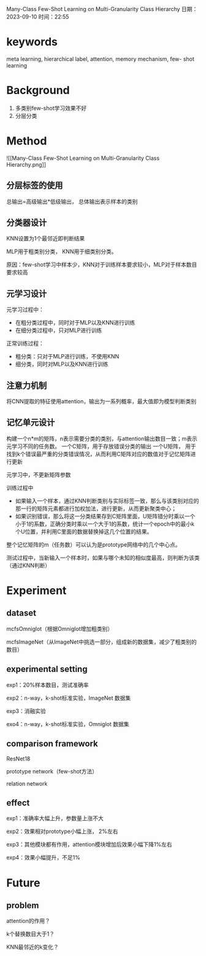  Many-Class Few-Shot Learning on Multi-Granularity Class Hierarchy
日期：2023-09-10  时间：22:55

# keywords

meta learning, hierarchical label, attention, memory mechanism, few- shot learning

# Background

1. 多类别few-shot学习效果不好
2. 分层分类

# Method

![[Many-Class Few-Shot Learning on Multi-Granularity Class Hierarchy.png]]

## 分层标签的使用

总输出=高级输出\*低级输出， 总体输出表示样本的类别

## 分类器设计

KNN设置为1个最邻近即判断结果

MLP用于粗类别分类， KNN用于细类别分类。

原因：few-shot学习中样本少，KNN对于训练样本要求较小，MLP对于样本数目要求较高

## 元学习设计

元学习过程中：
- 在粗分类过程中，同时对于MLP以及KNN进行训练
- 在细分类过程中，只对MLP进行训练

正常训练过程：
- 粗分类：只对于MLP进行训练，不使用KNN
- 细分类，同时对MLP以及KNN进行训练

## 注意力机制

将CNN提取的特征使用attention，输出为一系列概率，最大值即为模型判断类别

## 记忆单元设计

构建一个n\*m的矩阵，n表示需要分类的类别，与attention输出数目一致；m表示元学习不同的任务数。
一个C矩阵，用于存放错误分类的输出
一个U矩阵， 用于找到k个错误最严重的分类错误情况，从而利用C矩阵对应的数值对于记忆矩阵进行更新

元学习中，不更新矩阵参数

训练过程中
- 如果输入一个样本，通过KNN判断类别与实际标签一致，那么与该类别对应的那一行的矩阵元素都进行加权加法，进行更新，从而更新聚类中心；
- 如果识别错误，那么将这一分类结果存到C矩阵里面，U矩阵错分时乘以一个小于1的系数，正确分类时乘以一个大于1的系数，统计一个epoch中的最小k个U位置，并利用C里面的数据替换掉这几个位置的结果。

整个记忆矩阵的m（任务数）可以认为是prototype网络中的几个中心点。

测试过程中，当新输入一个样本时，如果与哪个未知的相似度最高，则判断为该类（通过KNN判断）

# Experiment

## dataset

mcfsOmniglot（根据Omniglot增加粗类别）

mcfsImageNet（从ImageNet中挑选一部分，组成新的数据集，减少了粗类别的数目）

## experimental setting

exp1：20%样本数目，测试准确率

exp2：n-way，k-shot标准实验，ImageNet 数据集

exp3：消融实验

exo4：n-way，k-shot标准实验，Omniglot 数据集

## comparison framework

ResNet18

prototype network（few-shot方法）

relation network

## effect

exp1：准确率大幅上升，参数量上涨不大

exp2：效果相对prototype小幅上涨， 2%左右

exp3：其他模块都有作用，attention模块增加后效果小幅下降1%左右

exp4：效果小幅提升，不足1%

# Future

## problem

attention的作用？

k个替换数目大于1？

KNN最邻近的k变化？

